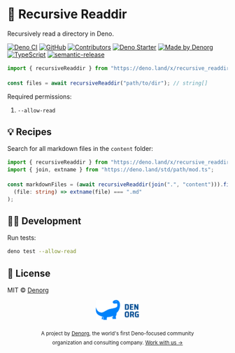 # 📁 Recursive Readdir

Recursively read a directory in Deno.

[![Deno CI](https://github.com/denorg/recursive-readdir/workflows/Deno%20CI/badge.svg)](https://github.com/denorg/recursive-readdir/actions)
[![GitHub](https://img.shields.io/github/license/denorg/recursive-readdir)](https://github.com/denorg/recursive-readdir/blob/master/LICENSE)
[![Contributors](https://img.shields.io/github/contributors/denorg/recursive-readdir)](https://github.com/denorg/recursive-readdir/graphs/contributors)
[![Deno Starter](https://img.shields.io/badge/deno-starter-brightgreen)](https://denorg.github.io/starter/)
[![Made by Denorg](https://img.shields.io/badge/made%20by-denorg-0082fb)](https://github.com/denorg)
[![TypeScript](https://img.shields.io/badge/types-TypeScript-blue)](https://github.com/denorg/recursive-readdir)
[![semantic-release](https://img.shields.io/badge/%20%20%F0%9F%93%A6%F0%9F%9A%80-semantic--release-e10079.svg)](https://github.com/semantic-release/semantic-release)

```ts
import { recursiveReaddir } from "https://deno.land/x/recursive_readdir/mod.ts";

const files = await recursiveReaddir("path/to/dir"); // string[]
```

Required permissions:

1. `--allow-read`

## 💡 Recipes

Search for all markdown files in the `content` folder:

```ts
import { recursiveReaddir } from "https://deno.land/x/recursive_readdir/mod.ts";
import { join, extname } from "https://deno.land/std/path/mod.ts";

const markdownFiles = (await recursiveReaddir(join(".", "content"))).filter(
  (file: string) => extname(file) === ".md"
);
```

## 👩‍💻 Development

Run tests:

```bash
deno test --allow-read
```

## 📄 License

MIT © [Denorg](https://den.org.in)

<p align="center">
  <a href="https://den.org.in">
    <img width="100" alt="" src="https://raw.githubusercontent.com/denorg/denorg/master/logo.svg">
  </a>
</p>
<p align="center">
  <sub>A project by <a href="https://den.org.in">Denorg</a>, the world's first Deno-focused community<br>organization and consulting company. <a href="https://den.org.in">Work with us →</a></sub>
</p>
